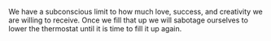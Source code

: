 We have a subconscious limit to how much love, success, and creativity we are willing to receive. Once we fill that up we will sabotage ourselves to lower the thermostat until it is time to fill it up again.